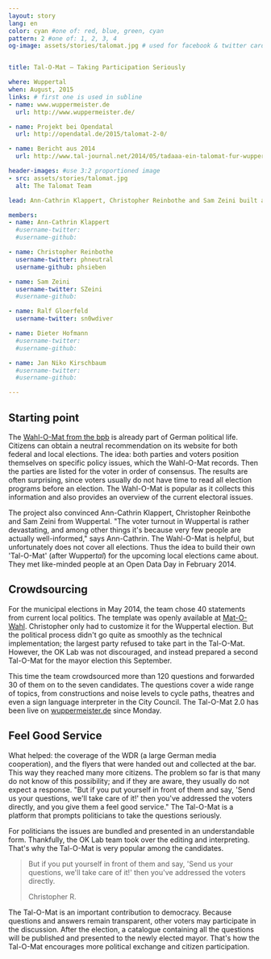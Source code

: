 ```yaml
---
layout: story
lang: en
color: cyan #one of: red, blue, green, cyan
pattern: 2 #one of: 1, 2, 3, 4
og-image: assets/stories/talomat.jpg # used for facebook & twitter card


title: Tal-O-Mat – Taking Participation Seriously

where: Wuppertal
when: August, 2015
links: # first one is used in subline
- name: www.wuppermeister.de
  url: http://www.wuppermeister.de/

- name: Projekt bei Opendatal
  url: http://opendatal.de/2015/talomat-2-0/

- name: Bericht aus 2014
  url: http://www.tal-journal.net/2014/05/tadaaa-ein-talomat-fur-wuppertal.html

header-images: #use 3:2 proportioned image
- src: assets/stories/talomat.jpg
  alt: The Talomat Team

lead: Ann-Cathrin Klappert, Christopher Reinbothe and Sam Zeini built a Tal-O-Mat together. It informs people in Wuppertal about local elections. A story about crowdsourcing, flyer questions and a small team that takes citizen participation very seriously.

members:
- name: Ann-Cathrin Klappert
  #username-twitter:
  #username-github:

- name: Christopher Reinbothe
  username-twitter: phneutral
  username-github: phsieben

- name: Sam Zeini
  username-twitter: SZeini
  #username-github:

- name: Ralf Gloerfeld
  username-twitter: sn0wdiver

- name: Dieter Hofmann
  #username-twitter:
  #username-github:

- name: Jan Niko Kirschbaum
  #username-twitter:
  #username-github:

---
```


## Starting point

The [Wahl-O-Mat from the bpb](http://www.bpb.de/die-bpb/138852/federal-agency-for-civic-education) is already part of German political life. Citizens can obtain a neutral recommendation on its website for both federal and local elections. The idea: both parties and voters position themselves on specific policy issues, which the Wahl-O-Mat records. Then the parties are listed for the voter in order of consensus. The results are often surprising, since voters usually do not have time to read all election programs before an election. The Wahl-O-Mat is popular as it collects this information and also provides an overview of the current electoral issues.

The project also convinced Ann-Cathrin Klappert, Christopher Reinbothe and Sam Zeini from Wuppertal. "The voter turnout in Wuppertal is rather devastating, and among other things it's because very few people are actually well-informed," says Ann-Cathrin. The Wahl-O-Mat is helpful, but unfortunately does not cover all elections. Thus the idea to build their own 'Tal-O-Mat' (after Wupper*tal*) for the upcoming local elections came about. They met like-minded people at an Open Data Day in February 2014.

## Crowdsourcing

For the municipal elections in May 2014, the team chose 40 statements from current local politics. The template was openly available at [Mat-O-Wahl](http://www.medienvilla.com/index.php?id=125). Christopher only had to customize it for the Wuppertal election. But the political process didn't go quite as smoothly as the technical implementation; the largest party refused to take part in the Tal-O-Mat. However, the OK Lab was not discouraged, and instead prepared a second Tal-O-Mat for the mayor election this September.

This time the team crowdsourced more than 120 questions and forwarded 30 of them on to the seven candidates. The questions cover a wide range of topics, from constructions and noise levels to cycle paths, theatres and even a sign language interpreter in the City Council. The Tal-O-Mat 2.0 has been live on [wuppermeister.de](http://www.wuppermeister.de/) since Monday.

## Feel Good Service

What helped: the coverage of the WDR (a large German media cooperation), and the flyers that were handed out and collected at the bar. This way they reached many more citizens. The problem so far is that many do not know of this possibility; and if they are aware, they usually do not expect a response. "But if you put yourself in front of them and say, 'Send us your questions, we'll take care of it!' then you've addressed the voters directly, and you give them a feel good service." The Tal-O-Mat is a platform that prompts politicians to take the questions seriously.

For politicians the issues are bundled and presented in an understandable form. Thankfully, the OK Lab team took over the editing and interpreting. That's why the Tal-O-Mat is very popular among the candidates.

<blockquote>
  <p>But if you put yourself in front of them and say, 'Send us your questions, we'll take care of it!' then you've addressed the voters directly.</p>
  <footer>Christopher R.</footer>
</blockquote>

The Tal-O-Mat is an important contribution to democracy. Because questions and answers remain transparent, other voters may participate in the discussion. After the election, a catalogue containing all the questions will be published and presented to the newly elected mayor. That's how the Tal-O-Mat encourages more political exchange and citizen participation.
